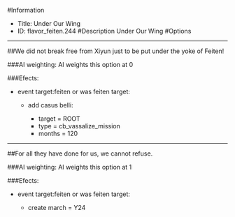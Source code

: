 #Information
 - Title: Under Our Wing
 - ID: flavor_feiten.244
#Description
Under Our Wing
#Options

___
##We did not break free from Xiyun just to be put under the yoke of Feiten!

###AI weighting:
AI weights this option at 0


###Efects:<ul><li>event target:feiten or was feiten target:</li><ul><li>add casus belli:</li><ul><li>target = ROOT</li><li>type = cb_vassalize_mission</li><li>months = 120</li></ul></ul></ul>

___
##For all they have done for us, we cannot refuse.

###AI weighting:
AI weights this option at 1


###Efects:<ul><li>event target:feiten or was feiten target:</li><ul><li>create march = Y24</li></ul></ul>
